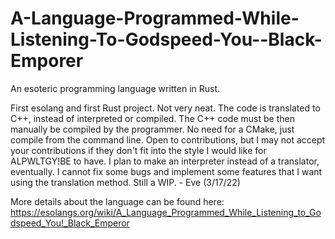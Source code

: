 # A-Language-Programmed-While-Listening-To-Godspeed-You--Black-Emporer
An esoteric programming language written in Rust.

  First esolang and first Rust project. Not very neat. The code is translated to C++, instead of interpreted or compiled. The C++ code must be then manually be
compiled by the programmer. No need for a CMake, just compile from the command line. Open to contributions, but I may not accept your contributions if they don't
fit into the style I would like for ALPWLTGY!BE to have. I plan to make an interpreter instead of a translator, eventually. I cannot fix some bugs and implement
some features that I want using the translation method. Still a WIP. - Eve (3/17/22)

More details about the language can be found here: https://esolangs.org/wiki/A_Language_Programmed_While_Listening_to_Godspeed_You!_Black_Emperor
